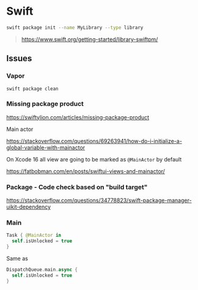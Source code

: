 # Swift

```bash
swift package init --name MyLibrary --type library
```

> https://www.swift.org/getting-started/library-swiftpm/


## Issues

### Vapor

```
swift package clean
```

### Missing package product

https://swiftylion.com/articles/missing-package-product

Main actor

https://stackoverflow.com/questions/69263941/how-do-i-initialize-a-global-variable-with-mainactor

On Xcode 16 all view are going to be marked as `@MainActor` by default

https://fatbobman.com/en/posts/swiftui-views-and-mainactor/

### Package - Code check based on "build target"

https://stackoverflow.com/questions/34778823/swift-package-manager-uikit-dependency


### Main

```swift
Task { @MainActor in
  self.isUnlocked = true
}
```

Same as

```swift
DispatchQueue.main.async {
  self.isUnlocked = true
}
```